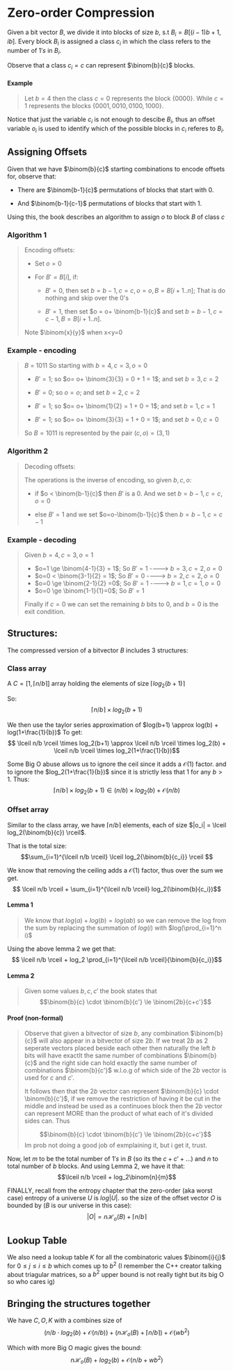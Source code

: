 # Zero-order Compression

Given a bit vector $B$, we divide it into blocks of size $b$, s.t $B_i = B[(i-1)b+1, ib]$.
Every block $B_i$ is assigned a class $c_i$ in which the class refers to the number of $1's$ in $B_i$.

Observe that a class $c_i = c$ can represent $\binom{b}{c}$ blocks.

#### Example
> Let $b=4$ then the class $c=0$ represents the block $\{0000\}$.
> While $c=1$ represents the blocks $\{0001, 0010, 0100, 1000\}$.

Notice that just the variable $c_i$ is not enough to descibe $B_i$, thus an offset 
variable $o_i$ is used to identify which of the possible blocks in $c_i$ referes to $B_i$.

## Assigning Offsets
Given that we have $\binom{b}{c}$ starting combinations to encode offsets for, observe that:
- There are $\binom{b-1}{c}$ permutations of blocks that start with 0.

- And $\binom{b-1}{c-1}$ permutations of blocks that start with 1.

Using this, the book describes an algorithm to assign $o$ to block $B$ of class $c$

### Algorithm 1 
> Encoding offsets:
>- Set $o=0$
>
>- For $B'=B[i]$, if:
>   - $B' = 0$, then set $b=b-1, c=c, o=o, B=B[i+1..n]$; That is do nothing and skip over the 0's
>
>   - $B' =1$, then set $o = o+ \binom{b-1}{c}$ and set $b=b-1, c=c-1, B=B[i+1..n]$.
> 
> Note $\binom{x}{y}$ when x<y=0

### Example - encoding
> $B$ = 1011
> So starting with $b=4, c=3, o=0$
>
> -  $B'=1$; so $o= o+ \binom{3}{3} = 0 + 1 = 1$; and set $b=3, c=2$
>
> -  $B'=0$; so $o= o$; and set $b=2, c=2$
>
>
> -  $B'=1$; so $o= o+ \binom{1}{2} = 1 + 0 = 1$; and set $b=1, c=1$
>
> -  $B'=1$; so $o= o+ \binom{3}{3} = 1 + 0 = 1$; and set $b=0, c=0$
>
> So $B=1011$ is represented by the pair $(c, o) = (3,1)$

### Algorithm 2
> Decoding offsets:
>
> The operations is the inverse of encoding, so given  $b,c,o$:
> - if $o < \binom{b-1}{c}$ then $B'$ is a 0.
>   And we set $b=b-1, c=c, o=0$
>
> - else $B'=1$ and we set $o=o-\binom{b-1}{c}$ then $b=b-1, c=c-1$


### Example - decoding
> Given $b=4, c=3, o=1$
>   - $o=1 \ge \binom{4-1}{3} = 1$; So $B' =1$  ---->    $b=3, c=2, o=0$
>   - $o=0 < \binom{3-1}{2} = 1$; So $B' = 0$
> ----> $b=2, c=2, o=0$
>   - $o=0 \ge \binom{2-1}{2} =0$; So $B' =1$
> ----> $b=1, c=1, o=0$
>   - $o=0 \ge \binom{1-1}{1}=0$; So $B'=1$
> 
> Finally if $c=0$ we can set the remaining $b$ bits to 0, and $b=0$ is the exit condition.

## Structures:
The compressed version of a bitvector $B$ includes 3 structures:

### Class array
A $C=[1, \lceil n/b \rceil ]$ array holding the elements of size $\lceil log_2(b+1) \rceil$
    
So:
    $$\lceil n/b \rceil \times log_2(b+1)$$
    
We then use the taylor series approximation of $log(b+1) \approx log(b) + log(1+\frac{1}{b})$
To get:
    $$ \lceil n/b \rceil \times log_2(b+1) \approx \lceil n/b \rceil \times log_2(b) + \lceil n/b \rceil \times log_2(1+\frac{1}{b})$$


Some Big O abuse allows us to ignore the ceil since it adds a $\mathcal{O}(1)$ factor. and to ignore the 
    $log_2(1+\frac{1}{b})$ since it is strictly less that $1$ for any $b>1$. Thus:
    $$\lceil n/b \rceil \times log_2(b+1) \in (n/b)\times log_2(b) + \mathcal{O}(n/b)$$


### Offset array
Similar to the class array, we have $\lceil n/b \rceil$ elements, each of size $|o_i| = \lceil log_2(\binom{b}{c})  \rceil$.

That is the total size:
$$\sum_{i=1}^{\lceil n/b \rceil} \lceil log_2{\binom{b}{c_i}} \rceil $$

We know that removing the ceiling adds a $\mathcal{O}(1)$ factor, thus over the sum we get.
$$ \lceil n/b \rceil + \sum_{i=1}^{\lceil n/b \rceil} log_2(\binom{b}{c_i})$$

#### Lemma 1
> We know that $log(a) + log(b) = log(ab)$ so we can remove the log from the sum by replacing the summation of $log(i)$
> with $log(\prod_{i=1}^n i)$

Using the above lemma 2 we get that:
$$ \lceil n/b \rceil  + log_2 \prod_{i=1}^{\lceil n/b \rceil}{\binom{b}{c_i}}$$

#### Lemma 2
> Given some values $b,c,c'$ the book states that
> $$\binom{b}{c} \cdot \binom{b}{c'} \le \binom{2b}{c+c'}$$

#### Proof (non-formal)
> Observe that given a bitvector of size $b$, any combination $\binom{b}{c}$ will also appear in a 
> bitvector of size $2b$. If we treat $2b$ as $2$ seperate vectors placed beside each other then naturally the left $b$ bits
> will have exactlt the same number of combinations $\binom{b}{c}$ and the right side can hold exactly the same number of combinations
> $\binom{b}{c'}$ w.l.o.g of which side of the $2b$ vector is used for $c$ and $c'$.
>
> It follows then that the $2b$ vector can represent $\binom{b}{c} \cdot \binom{b}{c'}$, if we remove the restriction
> of having it be cut in the middle and instead be used as a continuoes block then the $2b$ vector can represent MORE than 
> the product of what each of it's divided sides can. Thus
>
> $$\binom{b}{c} \cdot \binom{b}{c'} \le \binom{2b}{c+c'}$$
> Im prob not doing a good job of exmplaining it, but i get it, trust.


Now, let $m$ to be the total number of $1's$ in $B$ (so its the $c+c'+...$) and $n$ 
to total number of $b$ blocks. And using Lemma 2, we have it that:
$$\lceil n/b \rceil + log_2\binom{n}{m}$$

FINALLY, recall from the entropy chapter that the zero-order (aka worst case) entropy of a universe $U$ is $log|U|$.
so the size of the offset vector $O$ is bounded by ($B$ is our universe in this case):
$$|O| = n\mathcal{H}_o(B) + \lceil n/b \rceil$$

## Lookup Table
We also need a lookup table $K$ for all the combinatoric values $\binom{i}{j}$ for $0 \le j \le i \le b$ which comes up to $b^2$
(I remember the C++ creator talking about triagular matrices, so a $b^2$ upper bound is not really tight but its big O so who cares ig)

## Bringing the structures together
We have $C, O, K$ with a combines size of 
$$(n/b \cdot log_2(b) + \mathcal{O}(n/b)) + (n\mathcal{H}_o(B) + \lceil n/b \rceil) + \mathcal{O}(wb^2)$$

Which with more Big O magic gives the bound:
$$n\mathcal{H}_o(B) + log_2(b) + \mathcal{O}(n/b + wb^2)$$
